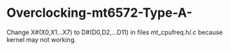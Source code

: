 # Overclocking-mt6572-Type-A-
Change X#(X0,X1...X7) to D#(D0,D2,...D11) in files mt_cpufreq.h/.c because kernel may not working.
